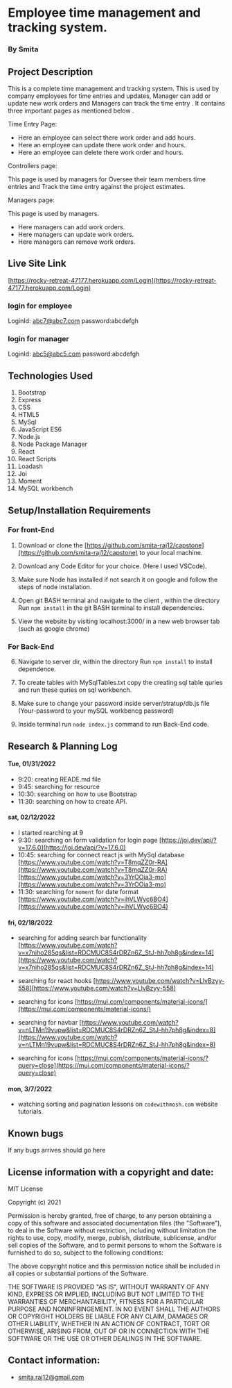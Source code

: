 
# Employee time management and tracking system.

### By Smita

## Project Description
 
This is a complete time management and tracking system. This is used by company employees for time entries and updates, Manager can add or update new work orders and Managers can track the time entry . It contains three important pages as mentioned below .

Time Entry Page:

* Here an employee can select there work order and add hours.
* Here an employee can update there work order and hours.
* Here an employee can delete there work order and hours.

Controllers page:

This page is used by managers for Oversee their team members time entries and Track the time entry against the project estimates.

Managers page:

This page is used by managers. 
* Here managers can add work orders.
* Here managers can update work orders.
* Here managers can remove work orders.  

## Live Site Link 
[https://rocky-retreat-47177.herokuapp.com/Login](https://rocky-retreat-47177.herokuapp.com/Login)

### login for employee
LoginId: abc7@abc7.com
password:abcdefgh

### login for manager

LoginId: abc5@abc5.com
password:abcdefgh


## Technologies Used
1. Bootstrap 
2. Express
3. CSS
4. HTML5
5. MySql
6. JavaScript ES6
7. Node.js 
8. Node Package Manager 
9. React 
10. React Scripts 
11. Loadash
12. Joi
13. Moment
14. MySQL workbench 

## Setup/Installation Requirements

### For front-End

1. Download or clone the [https://github.com/smita-raj12/capstone](https://github.com/smita-raj12/capstone) to your local machine.

2. Download any Code Editor for your choice. (Here I used VSCode).

3. Make sure Node has installed if not search it on google and follow the steps of node installation. 

4. Open git BASH terminal and navigate to the client , within the directory
Run `npm install` in the git BASH terminal to install dependencies. 


5. View the website by visiting localhost:3000/ in a new web browser tab (such as google chrome)

### For Back-End

6. Navigate to server dir, within the directory Run `npm install` to install dependence. 

7. To create tables with MySqlTables.txt copy the creating sql table quries and run these quries on sql workbench.

8. Make sure to change your password inside server/stratup/db.js file (Your-password to your mySQL workbencg password)

9. Inside terminal run `node index.js` command to run Back-End code.

## Research & Planning Log

#### Tue, 01/31/2022

* 9:20: creating READE.md file
* 9:45: searching for resource 
* 10:30: searching on how to use Bootstrap
* 11:30: searching on how to create API.

#### sat, 02/12/2022

* I started rearching at 9 
* 9:30: searching on form validation for login page
   [https://joi.dev/api/?v=17.6.0](https://joi.dev/api/?v=17.6.0)
* 10:45: searching for connect react js with MySql database
  [https://www.youtube.com/watch?v=T8mqZZ0r-RA](https://www.youtube.com/watch?v=T8mqZZ0r-RA)
  [https://www.youtube.com/watch?v=3YrOOia3-mo](https://www.youtube.com/watch?v=3YrOOia3-mo)   
* 11:30: searching for `moment` for date format
  [https://www.youtube.com/watch?v=ihVLWyc6BO4](https://www.youtube.com/watch?v=ihVLWyc6BO4)


#### fri, 02/18/2022

* searching for adding search bar functionality [https://www.youtube.com/watch?v=x7niho285qs&list=RDCMUC8S4rDRZn6Z_StJ-hh7ph8g&index=14](https://www.youtube.com/watch?v=x7niho285qs&list=RDCMUC8S4rDRZn6Z_StJ-hh7ph8g&index=14)

* searching for react hooks [https://www.youtube.com/watch?v=LlvBzyy-558](https://www.youtube.com/watch?v=LlvBzyy-558)

* searching for icons [https://mui.com/components/material-icons/](https://mui.com/components/material-icons/)

* searching for navbar [https://www.youtube.com/watch?v=nLTMn19vupw&list=RDCMUC8S4rDRZn6Z_StJ-hh7ph8g&index=8](https://www.youtube.com/watch?v=nLTMn19vupw&list=RDCMUC8S4rDRZn6Z_StJ-hh7ph8g&index=8)

* searching for icons [https://mui.com/components/material-icons/?query=close](https://mui.com/components/material-icons/?query=close)

#### mon, 3/7/2022

* watching sorting and pagination lessons on `codewithmosh.com` website tutorials.


## Known bugs

If any bugs arrives should go here 

## License information with a copyright and date:

MIT License

Copyright (c) 2021 

Permission is hereby granted, free of charge, to any person obtaining a copy of this software and associated documentation files (the "Software"), to deal in the Software without restriction, including without limitation the rights to use, copy, modify, merge, publish, distribute, sublicense, and/or sell copies of the Software, and to permit persons to whom the Software is furnished to do so, subject to the following conditions:

The above copyright notice and this permission notice shall be included in all copies or substantial portions of the Software.

THE SOFTWARE IS PROVIDED "AS IS", WITHOUT WARRANTY OF ANY KIND, EXPRESS OR IMPLIED, INCLUDING BUT NOT LIMITED TO THE WARRANTIES OF MERCHANTABILITY, FITNESS FOR A PARTICULAR PURPOSE AND NONINFRINGEMENT. IN NO EVENT SHALL THE AUTHORS OR COPYRIGHT HOLDERS BE LIABLE FOR ANY CLAIM, DAMAGES OR OTHER LIABILITY, WHETHER IN AN ACTION OF CONTRACT, TORT OR OTHERWISE, ARISING FROM, OUT OF OR IN CONNECTION WITH THE SOFTWARE OR THE USE OR OTHER DEALINGS IN THE SOFTWARE.

## Contact information:
   
* smita.raj12@gmail.com
